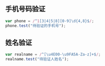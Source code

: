 ## 手机号码验证

``` js
var phone = /^1[3|4|5|8][0-9]\d{4,8}$/;
phone.test("待验证的手机号");
```

## 姓名验证
``` js
var realname = /^[\u4E00-\u9FA5A-Za-z]+$/;
realname.test("待验证人姓名");
```
